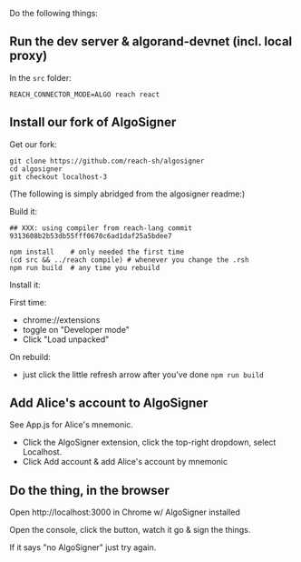 Do the following things:

## Run the dev server & algorand-devnet (incl. local proxy)

In the `src` folder:

```
REACH_CONNECTOR_MODE=ALGO reach react
```

## Install our fork of AlgoSigner

Get our fork:

```
git clone https://github.com/reach-sh/algosigner
cd algosigner
git checkout localhost-3
```

(The following is simply abridged from the algosigner readme:)

Build it:

```
## XXX: using compiler from reach-lang commit 9313608b2b53db55fff0670c6ad1daf25a5bdee7

npm install    # only needed the first time
(cd src && ../reach compile) # whenever you change the .rsh
npm run build  # any time you rebuild
```

Install it:

First time:

* chrome://extensions
* toggle on "Developer mode"
* Click "Load unpacked"

On rebuild:

* just click the little refresh arrow after you've done `npm run build`


## Add Alice's account to AlgoSigner

See App.js for Alice's mnemonic.

* Click the AlgoSigner extension, click the top-right dropdown, select Localhost.
* Click Add account & add Alice's account by mnemonic


## Do the thing, in the browser

Open http://localhost:3000 in Chrome w/ AlgoSigner installed

Open the console, click the button, watch it go & sign the things.

If it says "no AlgoSigner" just try again.
